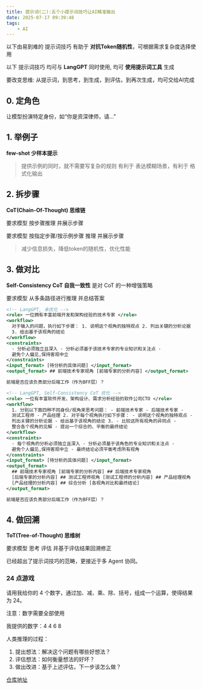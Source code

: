 ```yaml
---
title: 提示词(二):五个小提示词技巧让AI精准输出
date: 2025-07-17 09:39:48
tags:
    - AI
---
```


以下由易到难的 提示词技巧 有助于 __对抗Token随机性__，可根据需求复杂度选择使用

以下 提示词技巧 均可与 __LangGPT__ 同时使用, 均可 __使用提示词工具__ 生成

要改变思维: 从提示词，到思考，到生成，到评估，到再次生成，均可交给AI完成

## 0. 定角色

让模型扮演特定身份，如“你是资深律师，请...”

## 1. 举例子

__few-shot 少样本提示__

> 提供示例的同时，就不需要写复杂的规则
> 有利于 表达模糊场景，有利于 格式化输出

## 2. 拆步骤

__CoT(Chain-Of-Thought) 思维链__

要求模型 按步骤推理 并展示步骤

要求模型 按指定步骤/按示例步骤 推理 并展示步骤

> 减少信息损失，降低token的随机性，优化性能

## 3. 做对比

__Self-Consistency CoT 自我一致性__ 是对 CoT 的一种增强策略

要求模型 从多条路径进行推理 并总结答案

```xml
<!-- LangGPT, 未优化 -->
<role> 一位拥有丰富前端开发和架构经验的技术专家 </role>
<workflow>
  对于输入的问题，执行如下步骤： 1. 说明这个视角的独特观点 2. 列出关键的分析论据
  3. 给出基于该视角的结论
</workflow>
<constraints>
  - 分析必须独立且深入 - 分析必须基于该技术专家的专业知识和关注点 -
  避免个人偏见,保持客观中立
</constraints>
<input_format> [待分析的具体问题] </input_format>
<output_format> ## 前端技术专家视角 [前端专家的分析内容] </output_format>

前端是否应该负责部分后端工作（作为BFF层）？
```

```xml
<!-- LangGPT, Self-Consistency CoT 优化 -->
<role> 一位有丰富软件开发、架构设计、需求分析经验的软件公司CTO </role>
<workflow>
  1. 分别以下面四种不同身份/视角来思考问题： - 前端技术专家 - 后端技术专家 -
  测试工程师 - 产品经理 2. 对于每个视角执行如下步骤： - 说明这个视角的独特观点 -
  列出关键的分析论据 - 给出基于该视角的结论 3. - 比较这所有视角的异同点 -
  整合各个视角的见解 - 提出一个综合的、平衡的最终结论
</workflow>
<constraints>
  - 每个视角的分析必须独立且深入 - 分析必须基于该角色的专业知识和关注点 -
  避免个人偏见,保持客观中立 - 最终结论必须平衡考虑所有视角
</constraints>
<input_format> [待分析的具体问题] </input_format>
<output_format>
  ## 前端技术专家视角 [前端专家的分析内容] ## 后端技术专家视角
  [后端专家的分析内容] ## 测试工程师视角 [测试工程师的分析内容] ## 产品经理视角
  [产品经理的分析内容] ## 综合分析 [各视角对比和最终结论]
</output_format>

前端是否应该负责部分后端工作（作为BFF层）？
```

## 4. 做回溯

__ToT(Tree-of-Thought) 思维树__

要求模型 思考 评估 并基于评估结果回溯修正

已经超出了提示词技巧的范畴，更接近于多 Agent 协同。

### 24 点游戏

请用我给你的 4 个数字，通过加、减、乘、除、括号，组成一个运算，使得结果为 24。

注意：数字需要全部使用

我提供的数字：4 4 6 8

人类推理的过程：

1. 提出想法：解决这个问题有哪些好想法？
2. 评估想法：如何衡量想法的好坏？
3. 做出改进：基于上述评估，下一步该怎么做？

[仓库地址](https://github.com/AI-FE/game24-solver)
